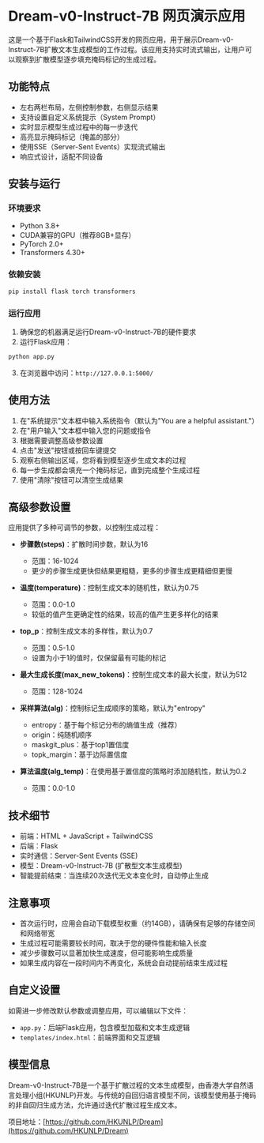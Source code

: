 # Dream-v0-Instruct-7B 网页演示应用

这是一个基于Flask和TailwindCSS开发的网页应用，用于展示Dream-v0-Instruct-7B扩散文本生成模型的工作过程。该应用支持实时流式输出，让用户可以观察到扩散模型逐步填充掩码标记的生成过程。

## 功能特点

- 左右两栏布局，左侧控制参数，右侧显示结果
- 支持设置自定义系统提示（System Prompt）
- 实时显示模型生成过程中的每一步迭代
- 高亮显示掩码标记（掩盖的部分）
- 使用SSE（Server-Sent Events）实现流式输出
- 响应式设计，适配不同设备

## 安装与运行

### 环境要求

- Python 3.8+
- CUDA兼容的GPU（推荐8GB+显存）
- PyTorch 2.0+
- Transformers 4.30+

### 依赖安装

```bash
pip install flask torch transformers
```

### 运行应用

1. 确保您的机器满足运行Dream-v0-Instruct-7B的硬件要求
2. 运行Flask应用：

```bash
python app.py
```

3. 在浏览器中访问：`http://127.0.0.1:5000/`

## 使用方法

1. 在"系统提示"文本框中输入系统指令（默认为"You are a helpful assistant."）
2. 在"用户输入"文本框中输入您的问题或指令
3. 根据需要调整高级参数设置
4. 点击"发送"按钮或按回车键提交
5. 观察右侧输出区域，您将看到模型逐步生成文本的过程
6. 每一步生成都会填充一个掩码标记，直到完成整个生成过程
7. 使用"清除"按钮可以清空生成结果

## 高级参数设置

应用提供了多种可调节的参数，以控制生成过程：

- **步骤数(steps)**：扩散时间步数，默认为16
  - 范围：16-1024
  - 更少的步骤生成更快但结果更粗糙，更多的步骤生成更精细但更慢

- **温度(temperature)**：控制生成文本的随机性，默认为0.75
  - 范围：0.0-1.0
  - 较低的值产生更确定性的结果，较高的值产生更多样化的结果

- **top_p**：控制生成文本的多样性，默认为0.7
  - 范围：0.5-1.0
  - 设置为小于1的值时，仅保留最有可能的标记

- **最大生成长度(max_new_tokens)**：控制生成文本的最大长度，默认为512
  - 范围：128-1024

- **采样算法(alg)**：控制标记生成顺序的策略，默认为"entropy"
  - entropy：基于每个标记分布的熵值生成（推荐）
  - origin：纯随机顺序
  - maskgit_plus：基于top1置信度
  - topk_margin：基于边际置信度

- **算法温度(alg_temp)**：在使用基于置信度的策略时添加随机性，默认为0.2
  - 范围：0.0-1.0

## 技术细节

- 前端：HTML + JavaScript + TailwindCSS
- 后端：Flask
- 实时通信：Server-Sent Events (SSE)
- 模型：Dream-v0-Instruct-7B (扩散型文本生成模型)
- 智能提前结束：当连续20次迭代无文本变化时，自动停止生成

## 注意事项

- 首次运行时，应用会自动下载模型权重（约14GB），请确保有足够的存储空间和网络带宽
- 生成过程可能需要较长时间，取决于您的硬件性能和输入长度
- 减少步骤数可以显著加快生成速度，但可能影响生成质量
- 如果生成内容在一段时间内不再变化，系统会自动提前结束生成过程

## 自定义设置

如需进一步修改默认参数或调整应用，可以编辑以下文件：

- `app.py`：后端Flask应用，包含模型加载和文本生成逻辑
- `templates/index.html`：前端界面和交互逻辑

## 模型信息

Dream-v0-Instruct-7B是一个基于扩散过程的文本生成模型，由香港大学自然语言处理小组(HKUNLP)开发。与传统的自回归语言模型不同，该模型使用基于掩码的非自回归生成方法，允许通过迭代扩散过程生成文本。

项目地址：[https://github.com/HKUNLP/Dream](https://github.com/HKUNLP/Dream)